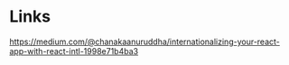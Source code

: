 # Links

https://medium.com/@chanakaanuruddha/internationalizing-your-react-app-with-react-intl-1998e71b4ba3
